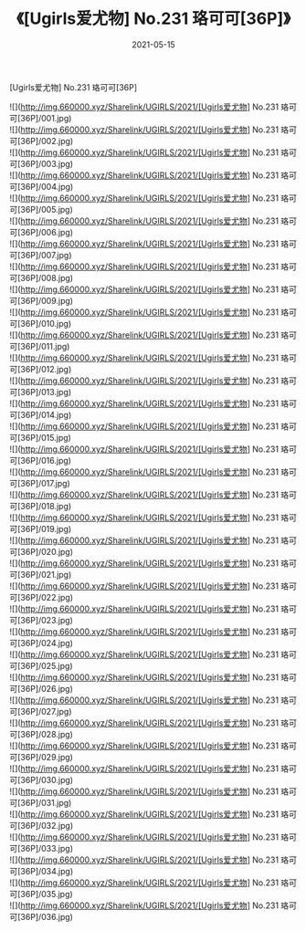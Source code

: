 ﻿---
layout: post
title:  《[Ugirls爱尤物] No.231 珞可可[36P]》
date:   2021-05-15
img: http://img.660000.xyz/Sharelink/UGIRLS/2021/[Ugirls爱尤物] No.231 珞可可[36P]/000.jpg
categories: [美女, 清纯, 唯美]
---

[Ugirls爱尤物] No.231 珞可可[36P]

  ![](http://img.660000.xyz/Sharelink/UGIRLS/2021/[Ugirls爱尤物] No.231 珞可可[36P]/001.jpg) <br> ![](http://img.660000.xyz/Sharelink/UGIRLS/2021/[Ugirls爱尤物] No.231 珞可可[36P]/002.jpg) <br> ![](http://img.660000.xyz/Sharelink/UGIRLS/2021/[Ugirls爱尤物] No.231 珞可可[36P]/003.jpg) <br> ![](http://img.660000.xyz/Sharelink/UGIRLS/2021/[Ugirls爱尤物] No.231 珞可可[36P]/004.jpg) <br> ![](http://img.660000.xyz/Sharelink/UGIRLS/2021/[Ugirls爱尤物] No.231 珞可可[36P]/005.jpg) <br> ![](http://img.660000.xyz/Sharelink/UGIRLS/2021/[Ugirls爱尤物] No.231 珞可可[36P]/006.jpg) <br> ![](http://img.660000.xyz/Sharelink/UGIRLS/2021/[Ugirls爱尤物] No.231 珞可可[36P]/007.jpg) <br> ![](http://img.660000.xyz/Sharelink/UGIRLS/2021/[Ugirls爱尤物] No.231 珞可可[36P]/008.jpg) <br> ![](http://img.660000.xyz/Sharelink/UGIRLS/2021/[Ugirls爱尤物] No.231 珞可可[36P]/009.jpg) <br> ![](http://img.660000.xyz/Sharelink/UGIRLS/2021/[Ugirls爱尤物] No.231 珞可可[36P]/010.jpg) <br> ![](http://img.660000.xyz/Sharelink/UGIRLS/2021/[Ugirls爱尤物] No.231 珞可可[36P]/011.jpg) <br> ![](http://img.660000.xyz/Sharelink/UGIRLS/2021/[Ugirls爱尤物] No.231 珞可可[36P]/012.jpg) <br> ![](http://img.660000.xyz/Sharelink/UGIRLS/2021/[Ugirls爱尤物] No.231 珞可可[36P]/013.jpg) <br> ![](http://img.660000.xyz/Sharelink/UGIRLS/2021/[Ugirls爱尤物] No.231 珞可可[36P]/014.jpg) <br> ![](http://img.660000.xyz/Sharelink/UGIRLS/2021/[Ugirls爱尤物] No.231 珞可可[36P]/015.jpg) <br> ![](http://img.660000.xyz/Sharelink/UGIRLS/2021/[Ugirls爱尤物] No.231 珞可可[36P]/016.jpg) <br> ![](http://img.660000.xyz/Sharelink/UGIRLS/2021/[Ugirls爱尤物] No.231 珞可可[36P]/017.jpg) <br> ![](http://img.660000.xyz/Sharelink/UGIRLS/2021/[Ugirls爱尤物] No.231 珞可可[36P]/018.jpg) <br> ![](http://img.660000.xyz/Sharelink/UGIRLS/2021/[Ugirls爱尤物] No.231 珞可可[36P]/019.jpg) <br> ![](http://img.660000.xyz/Sharelink/UGIRLS/2021/[Ugirls爱尤物] No.231 珞可可[36P]/020.jpg) <br> ![](http://img.660000.xyz/Sharelink/UGIRLS/2021/[Ugirls爱尤物] No.231 珞可可[36P]/021.jpg) <br> ![](http://img.660000.xyz/Sharelink/UGIRLS/2021/[Ugirls爱尤物] No.231 珞可可[36P]/022.jpg) <br> ![](http://img.660000.xyz/Sharelink/UGIRLS/2021/[Ugirls爱尤物] No.231 珞可可[36P]/023.jpg) <br> ![](http://img.660000.xyz/Sharelink/UGIRLS/2021/[Ugirls爱尤物] No.231 珞可可[36P]/024.jpg) <br> ![](http://img.660000.xyz/Sharelink/UGIRLS/2021/[Ugirls爱尤物] No.231 珞可可[36P]/025.jpg) <br> ![](http://img.660000.xyz/Sharelink/UGIRLS/2021/[Ugirls爱尤物] No.231 珞可可[36P]/026.jpg) <br> ![](http://img.660000.xyz/Sharelink/UGIRLS/2021/[Ugirls爱尤物] No.231 珞可可[36P]/027.jpg) <br> ![](http://img.660000.xyz/Sharelink/UGIRLS/2021/[Ugirls爱尤物] No.231 珞可可[36P]/028.jpg) <br> ![](http://img.660000.xyz/Sharelink/UGIRLS/2021/[Ugirls爱尤物] No.231 珞可可[36P]/029.jpg) <br> ![](http://img.660000.xyz/Sharelink/UGIRLS/2021/[Ugirls爱尤物] No.231 珞可可[36P]/030.jpg) <br> ![](http://img.660000.xyz/Sharelink/UGIRLS/2021/[Ugirls爱尤物] No.231 珞可可[36P]/031.jpg) <br> ![](http://img.660000.xyz/Sharelink/UGIRLS/2021/[Ugirls爱尤物] No.231 珞可可[36P]/032.jpg) <br> ![](http://img.660000.xyz/Sharelink/UGIRLS/2021/[Ugirls爱尤物] No.231 珞可可[36P]/033.jpg) <br> ![](http://img.660000.xyz/Sharelink/UGIRLS/2021/[Ugirls爱尤物] No.231 珞可可[36P]/034.jpg) <br> ![](http://img.660000.xyz/Sharelink/UGIRLS/2021/[Ugirls爱尤物] No.231 珞可可[36P]/035.jpg) <br> ![](http://img.660000.xyz/Sharelink/UGIRLS/2021/[Ugirls爱尤物] No.231 珞可可[36P]/036.jpg) <br>